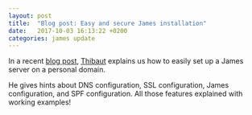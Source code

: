 ```yaml
---
layout: post
title:  "Blog post: Easy and secure James installation"
date:   2017-10-03 16:13:22 +0200
categories: james update
---
```


In a recent [blog post], [Thibaut] explains us how to easily set up a James server on a personal domain.

He gives hints about DNS configuration, SSL configuration, James configuration, and SPF configuration. All those
features explained with working examples!

[blog post]: https://medium.com/@thibaut.sautereau/installing-james-3-0-with-spf-verification-421b26b92f11
[Thibaut]: https://github.com/thithib